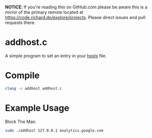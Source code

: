 **NOTICE**: If you're reading this on GitHub.com please be aware this is a mirror of the primary remote located at https://code.richard.do/explore/projects.
Please direct issues and pull requests there.

# addhost.c

A simple program to set an entry in your [hosts](https://en.wikipedia.org/wiki/Hosts_(file)) file.

# Compile

```bash
clang -o addhost addhost.c
```

# Example Usage

Block The Man.

```bash
sudo ./addhost 127.0.0.1 analytics.google.com
```
